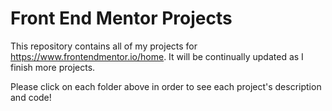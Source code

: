 # Front End Mentor Projects
This repository contains all of my projects for https://www.frontendmentor.io/home. It will be continually updated as I finish more projects.

Please click on each folder above in order to see each project's description and code!